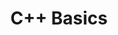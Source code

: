 ---
layout: exercise
language: "cpp"
permalink: /Modules/Cpp/CppIntro
title: "C++ Basics"
canvasasmtid: "090211"
canvaspoints: 3

info:
  points: 3
  instructions: "Create a method <code>printDivisibleBy6()</code> which takes one argument, and which prints the numbers from 6 up to and including the specified argument that are divisible by 6.  Please put a space in between each number.  As a hint, logical AND is also <code>&&</code> in C++, just as it is in Java.  So for a number to be divisible by 6, you should use this to check that the number has a remainder of 0 when divided by 2, and also by 3."
  goals:
    - Declare methods in C++
    - Work with loops in C++
    - Use conditionals in C++
    - Use basic print statements in C++
    
processor:  
  correctfeedback: "Correct!!" 
  incorrectfeedback: "Try again"
  submitformlink: false
  feedbackprocess: | 
    var pos = runtime.text.trim();
  correctcheck: |
    pos.includes("6 12 18 24 30 36 42 48 54 60 66 72 78 84 90 96 102 108 114 120 126 132 138 144 150 156 162 168 174 180 186 192 198 204 210 216 222 228 234 240 246 252 258 264 270 276 282 288 294 300 306 312 318 324 330 336 342 348 354 360 366 372 378 384 390 396 402 408 414 420 426 432 438 444 450 456 462 468 474 480 486 492 498 .6 12 18 24 30 36 42 48") 
  incorrectchecks:
    - incorrectcheck: |
        pos.includes("61218")
      feedback: "Try again. Please print exactly one space after each number."  
    
    - incorrectcheck: |
        pos.includes("0 6 12")
      feedback: "Try again.  Start looping at 6, not 0"
 
files:
  - filename: "student.cpp"
    name: student
    ismain: false
    isreadonly: false
    isvisible: true
    code: | 
        #include <stdio.h>

        // TODO: Fill in your printDivisibleBy6() method here


  - filename: "driver.cpp"
    name: main
    ismain: true
    isreadonly: true
    isvisible: true
    code: | 
      int main() {
          printDivisibleBy6(500);
          printf(".");
          printDivisibleBy6(50);
          printf("\n");
      }
        
openFilesOnLoad: ["driver.cpp", "student.cpp"]
---